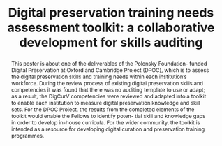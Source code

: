 ---
abstract: This poster is about one of the deliverables of the Polonsky Foundation-
  funded Digital Preservation at Oxford and Cambridge Project (DPOC), which is to
  assess the digital preservation skills and training needs within each institution’s
  workforce. During the review process of existing digital preservation skills and
  competencies it was found that there was no auditing template to use or adapt; as
  a result, the DigCurV competencies were reviewed and adapted into a toolkit to enable
  each institution to measure digital preservation knowledge and skill sets. For the
  DPOC Project, the results from the completed elements of the toolkit would enable
  the Fellows to identify poten- tial skill and knowledge gaps in order to develop
  in-house curricula. For the wider community, the toolkit is intended as a resource
  for developing digital curation and preservation training programmes.
creators:
- Pretlove, Lee
- Mason, Sarah
date: null
document_url: https://services.phaidra.univie.ac.at/api/object/o:931130/download
grand_parent: iPRES
institutions: []
keywords:
- kyoto
- poster
landing_page_url: https://phaidra.univie.ac.at/o:931130
language: eng
layout: publication
license: CC BY-SA 4.0 International
notes_url: null
parent: iPRES 2017
presentation_url: null
size: 315477
source_name: iPRES
title: 'Digital preservation training needs assessment toolkit: a collaborative development
  for skills auditing'
type: poster
year: 2017
---